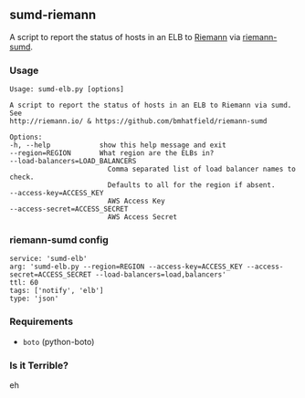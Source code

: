 ## sumd-riemann

A script to report the status of hosts in an ELB
to [Riemann](http://riemann.io/)
via [riemann-sumd](https://github.com/bmhatfield/riemann-sumd).

### Usage

    Usage: sumd-elb.py [options]

    A script to report the status of hosts in an ELB to Riemann via sumd. See
    http://riemann.io/ & https://github.com/bmhatfield/riemann-sumd

    Options:
    -h, --help            show this help message and exit
    --region=REGION       What region are the ELBs in?
    --load-balancers=LOAD_BALANCERS
                            Comma separated list of load balancer names to check.
                            Defaults to all for the region if absent.
    --access-key=ACCESS_KEY
                            AWS Access Key
    --access-secret=ACCESS_SECRET
                            AWS Access Secret

### riemann-sumd config

    service: 'sumd-elb'
    arg: 'sumd-elb.py --region=REGION --access-key=ACCESS_KEY --access-secret=ACCESS_SECRET --load-balancers=load,balancers'
    ttl: 60
    tags: ['notify', 'elb']
    type: 'json'

### Requirements

* `boto` (python-boto)

### Is it Terrible?

eh
